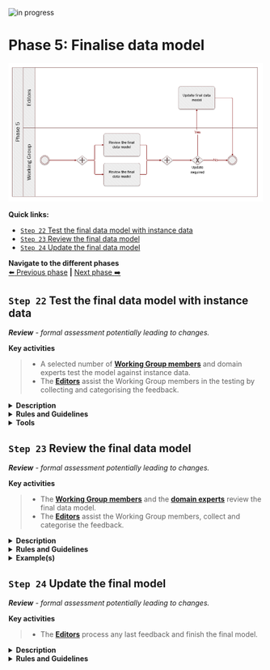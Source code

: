 ![in progress](https://img.shields.io/badge/status-in%20progress-yellow)

# Phase 5: Finalise data model
![Process_Phase 5](img/methodology_phase5.PNG)

**Quick links:**
- [`Step 22`  Test the final data model with instance data](#step-22-Test-the-final-data-model-with-instance-data)
- [`Step 23`  Review the final data model](#step-23-Review-the-final-data-model)
- [`Step 24`  Update the final data model](#step-24-Update-the-final-model)

**Navigate to the different phases**\
[:arrow_left: Previous phase](phase4.md) **|**
[Next phase :arrow_right:](phase6.md)

## `Step 22`  Test the final data model with instance data
<i><b>Review</b> - formal assessment potentially leading to changes.</i>

**Key activities**
> * A selected number of [<b>Working Group members</b>](../stakeholders#working-group) and domain experts test the model against instance data.
> * The [<b>Editors</b>](../stakeholders#editors) assist the Working Group members in the testing by collecting and categorising the feedback.

<details>
  <summary><b>Description</b></summary>

So far, the process of defining the elements of the data model was a theoretical exercise. The objective of this step is to test the final model against instance data, i.e. actual data, in order to discover potential flaws or blind spots in the model.  In this step, working group members have to provide (dummy) instance data and report on the challenges they face when:

* mapping this instance data to the model (perspective of the data provider). Working group members must answer the question: *“Can we provide this information?”.*
* processing instance data that respects the data model (perspective of the data consumer). Working group members must now answer the question: *“Can we process this information?”*, where the information represents the minimum data required by the model and, in this case, considering that the data was hypothetically received from another party. 

Mapping instance data is, in the jargon, looking from the data provider perspective. For instance, a person needs evidence of a diploma from studying in a Member State (A) for a procedure in another Member State (B). The mapping takes the perspective of Member State (A). From the other perspective, processing the instance data would take the role of the data consumer. In the example above, Member State (B) is the data consumer. 

A likely process for this step could be as follow:

1.	**Initiate** – All working group members have the possibility to volunteer for the testing of the data model with instance data. In the beginning of this exercise, editors will organise a meeting with the volunteers to walk them through the process and outline the expectations.
2.	**Map** – Volunteers will put on the hat of the data provider and create instance data for the data model, with as many attributes as available in their national system, and map them to the attributes in the template provided. 
3.	**Process** – Volunteers will put on the hat of the data consumer and receive minimal evidence  (mandatory fields only) data from another MS, i.e. another volunteer - as collected in the preceding step. Volunteers will then process the instance data received.
4.	**Report** – Volunteers will report on (semantic) challenges arising from both the mapping and processing of instance data. This step should reveal potential flaws in the model thanks to a life-like situation of processing an evidence.
5.	**Improve** – After the testing comes the reporting. Volunteers will therefore share their findings with the broad audience and discuss how to improve the models (e.g. by adding usage notes).

The feedback received during this step needs to be documented, categorized and analysed.
</details>

<details>
  <summary><b>Rules and Guidelines</b></summary>
  
Questions to bear in mind when testing the model against instance data: 

* How relevant do you think the data in the attribute is for cross-border exchange?
* For the mandatory attributes: how can you process them, and are there any specific requirements for the format of the data?
* For the optional attributes: what are the challenges for processing of the data if the attribute is missing?

</details>

<details>
  <summary><b>Tools</b></summary>

For this exercise, a spreadsheet can come in handy. 

| Attribute          | Expected type         | Definition                                                                                                                                                                        | Cardinality | Code list | Instance data | Mapping relation | Mapping Comment | Processing comment |
|--------------------|-----------------------|-----------------------------------------------------------------------------------------------------------------------------------------------------------------------------------|:-----------:|-----------|:-------------:|:----------------:|:---------------:|:------------------:|
| Identifier         | Identifier            | An unambiguous reference to the Tertiary Education Evidence.                                                                                                                      |    [1..1]   | N/A       |               |                  |                 |                    |
| issuing date       | Date                  | The date on which the Tertiary Education Evidence was issued.                                                                                                                     |    [1..1]   | N/A       |               |                  |                 |                    |
| language           | Code                  | The language in which the Tertiary Education Evidence is issued.                                                                                                                  |    [1..*]   | Language  |               |                  |                 |                    |
| qualification name | Text                  | Full name of the qualification, at least in the original language(s) as it is styled in the original qualification, e.g. Master of Science, Kandidat nauk, Maîtrise, Diplom, etc. |    [1..*]   | N/A       |               |                  |                 |                    |
| issuing place      | Location              | The Location where the Tertiary Education Evidence was issued.                                                                                                                    |    [1..1]   | N/A       |               |                  |                 |                    |
| belongs to         | Student               | The Student that is the holder of the Tertiary Education Evidence.                                                                                                                |    [1..1]   | N/A       |               |                  |                 |                    |
| obtained at        | Education Institution | The Education Institution that educated the Student.                                                                                                                              |    [0..*]   | N/A       |               |                  |                 |                    |
| issuing authority  | Organisation          | The Organisation that issued the Tertiary Education Evidence.                                                                                                                     |    [1..*]   | N/A       |               |                  |                 |                    |


Several columns to describe the model will be needed: 

* Attribute
* Expected type
* Definition 
* Cardinality
* Code list

Along with these elements, some input fields need to be provided: 

* Instance data - Actual data to be provided. For instance, the given name for Johann Sebastian Bach is “Johann Sebastian”
* Mapping relation - e.g. exact match, no match, near match, etc. [For further information on the definitions of  these mappings](https://www.w3.org/TR/skos-reference/#mapping)
* Mapping comment - Comments in case theres is a remark, suggestion, issue with the mapping, i.e. data provider perspective
* Processing comment - Comments in case there is a remark, suggestion, issue with the processing, i.e. data consumer perspective

</details>

## `Step 23`  Review the final data model 
<i><b>Review</b> - formal assessment potentially leading to changes.</i>

**Key activities**
> * The [<b>Working Group members</b>](../stakeholders#working-group) and the [<b>domain experts</b>](../stakeholders#domain-experts) review the final data model.
> * The [<b>Editors</b>](../stakeholders#editors) assist the Working Group members, collect and categorise the feedback. 

<details>
  <summary><b>Description</b></summary>
  
Working Group members discuss and validate the data model with the business, domain experts and share their questions and / or remarks, if any, with the editors via the adequate channel.

In parallel, the Editors collect and, again, categorise the feedback. For instance:

* Editorial issue
* Minor issue
* Major issue 

This step is also important to set the final agreement on cardinalities. To help with that, the Editors have the possibility to propose editable tables. The sole purpose of the tables is for the Working Group members to indicate whether they are in capacity to provide the attributeslisted in the data model. But also whether a specific attribute is needed to process the evidence.

Ideally, the tables should be composed of the following columns:

* Entity
* Attribute
* Description
* Cardinality
* Country abbreviation 
 - multiple columns allowing Working Group members to specify whether an Attribute can be provided (Y) or not (N))
 - multiple columns allowing Working Group members to specify whether an Attribute is needed (Y) or not (N))

By no means the tables will replace the collaborative tool selected. The latter will still be home to the data model and a place to discuss the latter. The tables are a way to collect input on whether an attribute can be provided or not in a structured manner. In case further information is necessary to provide an answer, whether an attribute can be provided or not, the Working Group members have to be redirected to the collaborative tool selected.

Ultimately, the Working Group members have to come to a semantic agreement with regards to the data model reviewed. Unless there are major semantic changes, this step should be considered as a formal approval from the Working Group members for the data model.
  
</details>

<details>
  <summary><b>Rules and Guidelines</b></summary>
Aspects to bear in mind while reviewing:
  
* Data elements and entity names
* Model appearance
* Rules of normalization
* Definitions
* Model flexibility

Questions to bear in mind while reviewing: 

* Do I agree with the proposed controlled vocabularies?
* Do I agree with the proposed changes to the data model? 
* Are the entities and attributes definitions clear enough? 
* Does the modelling approach make sense? 
* Do I agree with the proposed cardinalities (i.e. mandatory versus optional)
* With data minimisation in mind, should some of the entities and or attributes be stripped off?
* Will my country be able to provide all the mandatory information? 
* What information does my country need to process the evidence?  
</details>
<details>
  <summary><b>Example(s)</b></summary>
  'Editable table' as described further above: 

| 				 |     Attribute                  | Description | Cardinality | AT | BE | BG | HR | CY | CZ | DK | EE | FI | FR | DE | EL | HU | IS | IE | IT | LV | LI | LT | LU | MT | NL | NO | PL | PT | RO | SK | SI | ES | SE |
|----------------|--------------------------------|-------------|-------------|----|----|----|----|----|----|----|----|----|----|----|----|----|----|----|----|----|----|----|----|----|----|----|----|----|----|----|----|----|----|
| Birth Evidence |                                |             |             |    |    |    |    |    |    |    |    |    |    |    |    |    |    |    |    |    |    |    |    |    |    |    |    |    |    |    |    |    |    |
|                | BirthEvidence.identifier       |    [Link]   | [1..1]      |    |    |    |    | Υ  |    |    | Y  |    |    |    |    |    |    |    |    |    |    |    |    |    |    | Y  |    | Y  |    |    |    | Y  | Y  |
|                | BirthEvidence.issuingDate      |    [Link]   | [1..1]      |    |    |    |    | Υ  |    |    | Y  |    |    |    |    |    |    |    |    |    |    |    |    |    |    | Y  |    | Y  |    |    |    | Y  | Y  |
|                | BirthEvidence.certifies        |    [Link]   | [1..1]      |    |    |    |    | Υ  |    |    | Y  |    |    |    |    |    |    |    |    |    |    |    |    |    |    | Y  |    | Y  |    |    |    | Y  | Y  |
|                | BirthEvidence.issuingAuthority |    [Link]   | [1..1]      |    |    |    |    | Υ  |    |    | Y  |    |    |    |    |    |    |    |    |    |    |    |    |    |    | Y  |    | Y  |    |    |    | Y  | Y  |

</details>



## `Step 24`  Update the final model
<i><b>Review</b> - formal assessment potentially leading to changes.</i>

**Key activities**
> * The [<b>Editors</b>](../stakeholders#editors) process any last feedback and finish the final model. 

<details>
  <summary><b>Description</b></summary>
  
As the Working Group members have given feedback in the previous two steps, the Editors process these comments and make changes to the data modelas agreed with the Working Group members. From this point, the Editors can only make changes for which the Working Group members have reached a consensus. Since there is no review period anymore, all changes that are carried out during this step should have been discussed with the Working Group members.
</details>

<details>
  <summary><b>Rules and Guidelines</b></summary>
* No change - not agreed upon by the Working Group - is made. 
* The change log is updated to reflect the final changes in order to achieve full transparency towards the Working Group.
* Every element, e.g. attributes, needs to have a persistent identifier alongside labels that could be in different languages.
</details>